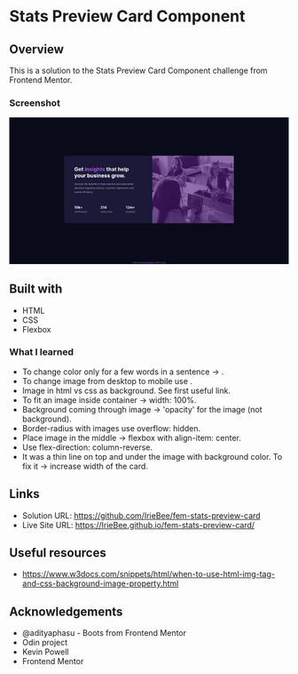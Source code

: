# Stats Preview Card Component
 
## Overview

This is a solution to the Stats Preview Card Component challenge from Frontend Mentor.

### Screenshot

![screenshot](https://github.com/IrieBee/fem-stats-preview-card/blob/main/images/screenshot.jpg)

## Built with

  * HTML
  * CSS
  * Flexbox

### What I learned

* To change color only for a few words in a sentence -> <span>.
* To change image from desktop to mobile use <picture>.
* Image in html vs css as background. See first useful link.
* To fit an image inside container -> width: 100%.
* Background coming through image -> 'opacity' for the image (not background).
* Border-radius with images use overflow: hidden.
* Place image in the middle -> flexbox with align-item: center.
* Use flex-direction: column-reverse.
* It was a thin line on top and under the image with background color. To fix it  ->   increase width of the card. 

## Links

* Solution URL: https://github.com/IrieBee/fem-stats-preview-card
* Live Site URL: https://IrieBee.github.io/fem-stats-preview-card/

## Useful resources

* https://www.w3docs.com/snippets/html/when-to-use-html-img-tag-and-css-background-image-property.html

## Acknowledgements

* @adityaphasu - Boots from Frontend Mentor
* Odin project
* Kevin Powell
* Frontend Mentor